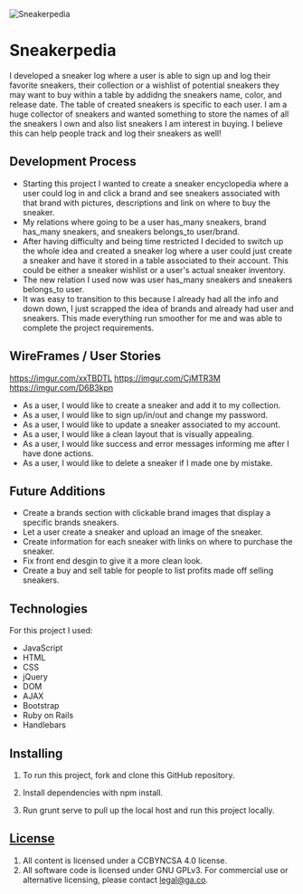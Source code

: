 ![Sneakerpedia](https://imgur.com/nqVZA0q)

# Sneakerpedia

I developed a sneaker log where a user is able to sign up and log their favorite sneakers, their
collection or a wishlist of potential sneakers they may want to buy within a table by addidng the
sneakers name, color, and release date. The table of created sneakers is specific to each user.
I am a huge collector of sneakers and wanted something to store the names of all the sneakers I own
and also list sneakers I am interest in buying. I believe this can help people track and log their sneakers as well!

## Development Process

- Starting this project I wanted to create a sneaker encyclopedia where a user could
log in and click a brand and see sneakers associated with that brand with pictures,
descriptions and link on where to buy the sneaker.
- My relations where going to be a user has_many sneakers, brand has_many sneakers,
and sneakers belongs_to user/brand.
- After having difficulty and being time restricted I decided to switch up the whole
idea and created a sneaker log where a user could just create a sneaker and have it
stored in a table associated to their account. This could be either a sneaker wishlist
or a user's actual sneaker inventory.
- The new relation I used now was user has_many sneakers and sneakers belongs_to
user.
- It was easy to transition to this because I already had all the info and down down,
I just scrapped the idea of brands and already had user and sneakers. This made everything
run smoother for me and was able to complete the project requirements.


## WireFrames / User Stories

https://imgur.com/xxTBDTL
https://imgur.com/CjMTR3M
https://imgur.com/D6B3kpn


- As a user, I would like to create a sneaker and add it to my collection.
- As a user, I would like to sign up/in/out and change my password.
- As a user, I would like to update a sneaker associated to my account.
- As a user, I would like a clean layout that is visually appealing.
- As a user, I would like success and error messages informing me after I have done actions.
- As a user, I would like to delete a sneaker if I made one by mistake.

## Future Additions

- Create a brands section with clickable brand images that display a specific brands sneakers.
- Let a user create a sneaker and upload an image of the sneaker.
- Create information for each sneaker with links on where to purchase the sneaker.
- Fix front end desgin to give it a more clean look.
- Create a buy and sell table for people to list profits made off selling sneakers.


## Technologies
For this project I used:
* JavaScript
* HTML
* CSS
* jQuery
* DOM
* AJAX
* Bootstrap
* Ruby on Rails
* Handlebars

## Installing
1) To run this project, fork and clone this GitHub repository.

3) Install dependencies with npm install.
4) Run grunt serve to pull up the local host and run this project locally.

## [License](LICENSE)

1. All content is licensed under a CC­BY­NC­SA 4.0 license.
1. All software code is licensed under GNU GPLv3. For commercial use or
    alternative licensing, please contact legal@ga.co.
